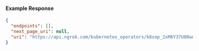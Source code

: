 <!-- Code generated for API Clients. DO NOT EDIT. -->

#### Example Response

```json
{
  "endpoints": [],
  "next_page_uri": null,
  "uri": "https://api.ngrok.com/kubernetes_operators/k8sop_2xM6Y37U08wAZS04o5uRV7o7tGz/bound_endpoints"
}
```
